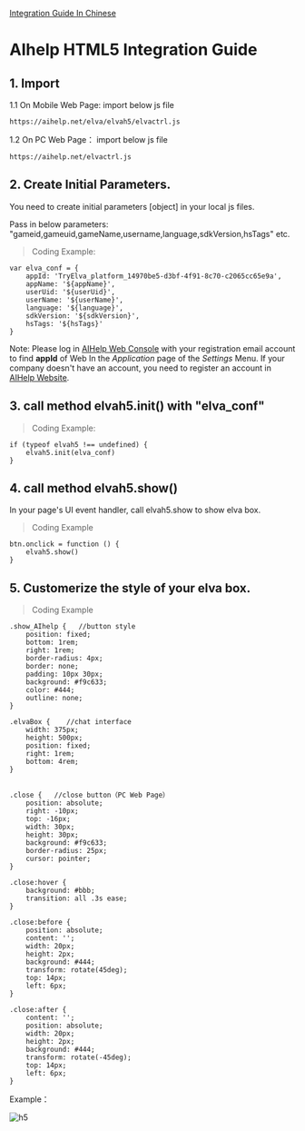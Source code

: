[Integration Guide In Chinese](https://github.com/AI-HELP/H5-access-stable/blob/master/README_CN.md)

# AIhelp HTML5 Integration Guide
## 1. Import

1.1 On Mobile Web Page: import below js file

	https://aihelp.net/elva/elvah5/elvactrl.js
	
1.2 On PC Web Page： import below js file

	https://aihelp.net/elvactrl.js
	
## 2. Create Initial Parameters.

You need to create initial parameters [object] in your local js files. 

Pass in below parameters: 
"gameid,gameuid,gameName,username,language,sdkVersion,hsTags" etc. 

>Coding Example:

	var elva_conf = {
		appId: 'TryElva_platform_14970be5-d3bf-4f91-8c70-c2065cc65e9a',
		appName: '${appName}',
		userUid: '${userUid}',
		userName: '${userName}',
		language: '${language}',
		sdkVersion: '${sdkVersion}',
		hsTags: '${hsTags}'
	}  
    

Note: Please log in [AIHelp Web Console](https://aihelp.net/elva) with your registration email account to find __appId__ of Web In the _Application_ page of the _Settings_ Menu. 
If your company doesn't have an account, you need to register an account in [AIHelp Website](http://aihelp.net/index.html). 

## 3.	call method elvah5.init() with "elva_conf"

>Coding Example:

	if (typeof elvah5 !== undefined) { 
		elvah5.init(elva_conf)     
	} 
  
## 4. call method elvah5.show() 

In your page's UI event handler, call elvah5.show to show elva box.

> Coding Example

	btn.onclick = function () { 
		elvah5.show()  
	}

## 5. Customerize the style of your elva box.  
> Coding Example

	.show_AIhelp {   //button style 
		position: fixed;
		bottom: 1rem;
		right: 1rem;
		border-radius: 4px;
		border: none;
		padding: 10px 30px;
		background: #f9c633;
		color: #444;
		outline: none;
	}

	.elvaBox {    //chat interface 
		width: 375px;
		height: 500px;
		position: fixed;
		right: 1rem;
		bottom: 4rem;
	}


	.close {   //close button（PC Web Page）
		position: absolute;
		right: -10px;
		top: -16px;
		width: 30px;
		height: 30px;
		background: #f9c633;
		border-radius: 25px;
		cursor: pointer;
	}
	
	.close:hover { 
		background: #bbb;
		transition: all .3s ease;
	}

	.close:before {
		position: absolute;
		content: '';
		width: 20px;
		height: 2px;
		background: #444;
		transform: rotate(45deg);
		top: 14px;
		left: 6px;
	}

	.close:after {
		content: '';
		position: absolute;
		width: 20px;
		height: 2px;
		background: #444;
		transform: rotate(-45deg);
		top: 14px;
		left: 6px;
	}

Example：

![h5](https://github.com/AI-HELP/Docs-Screenshots/blob/master/h5.png "h5")
